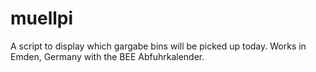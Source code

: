 # muellpi
A script to display which gargabe bins will be picked up today.
Works in Emden, Germany with the BEE Abfuhrkalender.
